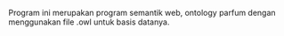 Program ini merupakan program semantik web, ontology parfum dengan menggunakan file .owl untuk basis datanya.
